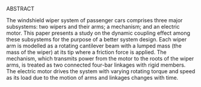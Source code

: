 
ABSTRACT

The windshield wiper system of passenger cars comprises three major subsystems: two wipers and their arms; a mechanism; and an electric motor. This paper presents a study on the dynamic coupling effect among these subsystems for the purpose of a better system design. Each wiper arm is modelled as a rotating cantilever beam with a lumped mass (the mass of the wiper) at its tip where a friction force is applied. The mechanism, which transmits power from the motor to the roots of the wiper arms, is treated as two connected four-bar linkages with rigid members. The electric motor drives the system with varying rotating torque and speed as its load due to the motion of arms and linkages changes with time.
